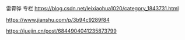 
雷霄骅 专栏
https://blog.csdn.net/leixiaohua1020/category_1843731.html


https://www.jianshu.com/p/3b94c9289f84

https://juejin.cn/post/6844904041235873799

